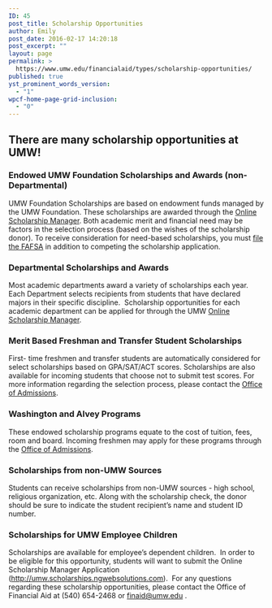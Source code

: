 ```yaml
---
ID: 45
post_title: Scholarship Opportunities
author: Emily
post_date: 2016-02-17 14:20:18
post_excerpt: ""
layout: page
permalink: >
  https://www.umw.edu/financialaid/types/scholarship-opportunities/
published: true
yst_prominent_words_version:
  - "1"
wpcf-home-page-grid-inclusion:
  - "0"
---
```

<h2>There are many scholarship opportunities at UMW!</h2>
<h3>Endowed UMW Foundation Scholarships and Awards (non-Departmental)</h3>
UMW Foundation Scholarships are based on endowment funds managed by the UMW Foundation. These scholarships are awarded through the <a href="http://umw.scholarships.ngwebsolutions.com/">Online Scholarship Manager</a>. Both academic merit and financial need may be factors in the selection process (based on the wishes of the scholarship donor). To receive consideration for need-based scholarships, you must <a href="https://fafsa.ed.gov/">file the FAFSA</a> in addition to competing the scholarship application.
<h3>Departmental Scholarships and Awards</h3>
Most academic departments award a variety of scholarships each year. Each Department selects recipients from students that have declared majors in their specific discipline.  Scholarship opportunities for each academic department can be applied for through the UMW <a href="http://umw.scholarships.ngwebsolutions.com/">Online Scholarship Manager</a>.
<h3>Merit Based Freshman and Transfer Student Scholarships</h3>
First- time freshmen and transfer students are automatically considered for select scholarships based on GPA/SAT/ACT scores. Scholarships are also available for incoming students that choose not to submit test scores. For more information regarding the selection process, please contact the <a href="http://www.umw.edu/admissions/meet-us/">Office of Admissions</a>.
<h3>Washington and Alvey Programs</h3>
These endowed scholarship programs equate to the cost of tuition, fees, room and board. Incoming freshmen may apply for these programs through the <a href="http://www.umw.edu/admissions/undergraduate/checklist/freshman-scholarships/washington-and-alvey/">Office of Admissions</a>.
<h3>Scholarships from non-UMW Sources</h3>
Students can receive scholarships from non-UMW sources - high school, religious organization, etc. Along with the scholarship check, the donor should be sure to indicate the student recipient’s name and student ID number.<del></del>
<h3>Scholarships for UMW Employee Children</h3>
Scholarships are available for employee’s dependent children.  In order to be eligible for this opportunity, students will want to submit the Online Scholarship Manager Application (<a href="http://umw.scholarships.ngwebsolutions.com/">http://umw.scholarships.ngwebsolutions.com</a>).  For any questions regarding these scholarship opportunities, please contact the Office of Financial Aid at (540) 654-2468 or <a href="mailto:finaid@umw.edu">finaid@umw.edu</a> .